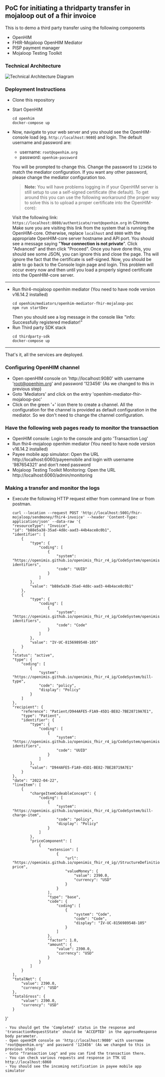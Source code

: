 ## PoC for initiating a thridparty transfer in mojaloop out of a fhir invoice

This is to demo a third party transfer using the following components
- OpenHIM
- FHIR-Mojaloop OpenHIM Mediator
- PISP payment manager
- Mojaloop Testing Toolkit

### Technical Architecture
![Technical Architecture Diagram](assets/images/fhir-invoice-pisp-poc.png)

### Deployment Instructions

- Clone this repository
- Start OpenHIM
  ```
  cd openhim
  docker-compose up
  ```
- Now, navigate to your web server and you should see the OpenHIM-console load (eg. `http://localhost:9080`) and login. The default username and password are:
  - username: `root@openhim.org`
  - password: `openhim-password`

  You will be prompted to change this. Change the password to `123456` to match the mediator configuration. If you want any other password, please change the mediator configuration too.

  > **Note:** You will have problems logging in if your OpenHIM server is still setup to use a self-signed certificate (the default). To get around this you can use the following workaround (the proper way to solve this is to upload a proper certificate into the OpenHIM-core):

  Visit the following link: `https://localhost:8080/authenticate/root@openhim.org` in Chrome. Make sure you are visiting this link from the system that is running the OpenHIM-core. Otherwise, replace `localhost` and `8080` with the appropriate OpenHIM-core server hostname and API port. You should see a message saying "**Your connection is not private**". Click "Advanced" and then click "Proceed". Once you have done this, you should see some JSON, you can ignore this and close the page. Ths will ignore the fact that the certificate is self-signed. Now, you should be able to go back to the Console login page and login. This problem will occur every now and then until you load a properly signed certificate into the OpenHIM-core server.

---

- Run fhir4-mojaloop openhim mediator (You need to have node version v16.14.2 installed)
  ```
  cd openhim/mediators/openhim-mediator-fhir-mojaloop-poc
  npm run startDev
  ```
  Then you should see a log message in the console like "info: Successfully registered mediator!"
- Run Third party SDK stack
  ```
  cd thirdparty-sdk
  docker-compose up
  ```
---
That's it, all the services are deployed.

### Configuring OpenHIM channel
- Open openHIM console on 'http://localhost:9080' with username 'root@openhim.org' and password '123456' (As we changed to this in previous step)
- Goto 'Mediators' and click on the entry 'openhim-mediator-fhir-mojaloop-poc'
- Click on the green '+' icon there to create a channel. All the configuration for the channel is provided as default configuration in the mediator. So we don't need to change the channel configuration.

### Have the following web pages ready to monitor the transaction
- OpenHIM console: Login to the console and goto 'Transaction Log'
- Run fhir4-mojaloop openhim mediator (You need to have node version v16.14.2 installed)
- Payee mobile app simulator: Open the URL http://localhost:6060/payeemobile and login with username '987654321' and don't need password
- Mojaloop Testing Toolkit Monitoring: Open the URL http://localhost:6060/admin/monitoring

### Making a transfer and monitor the logs
- Execute the following HTTP request either from command line or from postman.
  ```
  curl --location --request POST 'http://localhost:5001/fhir-mojaloop/sendmoney/fhir4-invoice' --header 'Content-Type: application/json' --data-raw '{
  "resourceType": "Invoice",
  "id": "b88e5a38-35ad-4d8c-aad3-44b4ace8c0b1",
  "identifier": [
      {
          "type": {
              "coding": [
                  {
                      "system": "https://openimis.github.io/openimis_fhir_r4_ig/CodeSystem/openimis-identifiers",
                      "code": "UUID"
                  }
              ]
          },
          "value": "b88e5a38-35ad-4d8c-aad3-44b4ace8c0b1"
      },
      {
          "type": {
              "coding": [
                  {
                      "system": "https://openimis.github.io/openimis_fhir_r4_ig/CodeSystem/openimis-identifiers",
                      "code": "Code"
                  }
              ]
          },
          "value": "IV-UC-8156989548-105"
      }
  ],
  "status": "active",
  "type": {
      "coding": [
          {
              "system": "https://openimis.github.io/openimis_fhir_r4_ig/CodeSystem/bill-type",
              "code": "policy",
              "display": "Policy"
          }
      ]
  },
  "recipient": {
      "reference": "Patient/D944AFE5-F1A9-45D1-BE82-7BE28719A7E1",
      "type": "Patient",
      "identifier": {
          "type": {
              "coding": [
                  {
                      "system": "https://openimis.github.io/openimis_fhir_r4_ig/CodeSystem/openimis-identifiers",
                      "code": "UUID"
                  }
              ]
          },
          "value": "D944AFE5-F1A9-45D1-BE82-7BE28719A7E1"
      }
  },
  "date": "2022-04-22",
  "lineItem": [
      {
          "chargeItemCodeableConcept": {
              "coding": [
                  {
                      "system": "https://openimis.github.io/openimis_fhir_r4_ig/CodeSystem/bill-charge-item",
                      "code": "policy",
                      "display": "Policy"
                  }
              ]
          },
          "priceComponent": [
              {
                  "extension": [
                      {
                          "url": "https://openimis.github.io/openimis_fhir_r4_ig//StructureDefinition/unit-price",
                          "valueMoney": {
                              "value": 2390.0,
                              "currency": "USD"
                          }
                      }
                  ],
                  "type": "base",
                  "code": {
                      "coding": [
                          {
                              "system": "Code",
                              "code": "Code",
                              "display": "IV-UC-8156989548-105"
                          }
                      ]
                  },
                  "factor": 1.0,
                  "amount": {
                      "value": 2390.0,
                      "currency": "USD"
                  }
              }
          ]
      }
  ],
  "totalNet": {
      "value": 2390.0,
      "currency": "USD"
  },
  "totalGross": {
      "value": 2390.0,
      "currency": "USD"
  }
}'
  ```
- You should get the 'Completed' status in the response and 'transactionRequestState' should be 'ACCEPTED' in the approveResponse body parameter.
- Open openHIM console on 'http://localhost:9080' with username 'root@openhim.org' and password '123456' (As we changed to this in previous step)
- Goto "Transaction Log" and you can find the transaction there.
- You can check various requests and response in TTK UI http://localhost:6060
- You should see the incoming notification in payee mobile app simulator
